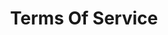 ---
title: Terms Of Service
menus: header
layout: terms-of-service
permalink: /terms-of-service/
---